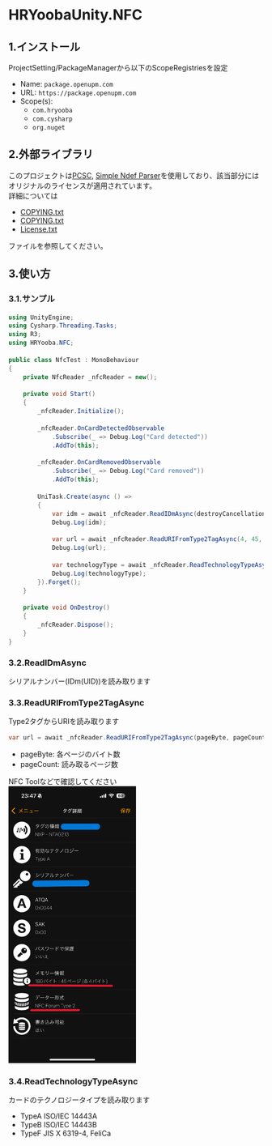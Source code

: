 # HRYoobaUnity.NFC
## 1.インストール
ProjectSetting/PackageManagerから以下のScopeRegistriesを設定
- Name: `package.openupm.com`
- URL: `https://package.openupm.com`
- Scope(s):
  - `com.hryooba`
  - `com.cysharp`
  - `org.nuget`

## 2.外部ライブラリ
このプロジェクトは[PCSC](https://github.com/danm-de/pcsc-sharp), [Simple Ndef Parser](https://office-fun.com/https-office-fun-com-techmemo-csharp-nfcreading-practice06-ndefclasslib/)を使用しており、該当部分にはオリジナルのライセンスが適用されています。  
詳細については
- [COPYING.txt](https://github.com/HRYooba/HRYoobaUnity.NFC/blob/main/Runtime/Plugins/PCSC.7.0.0/COPYING.txt)
- [COPYING.txt](https://github.com/HRYooba/HRYoobaUnity.NFC/blob/main/Runtime/Plugins/PCSC.Iso7816.7.0.0/COPYING.txt)
- [License.txt](https://github.com/HRYooba/HRYoobaUnity.NFC/blob/main/Runtime/NdefParser/License.txt)  

ファイルを参照してください。

## 3.使い方
### 3.1.サンプル
```csharp
using UnityEngine;
using Cysharp.Threading.Tasks;
using R3;
using HRYooba.NFC;

public class NfcTest : MonoBehaviour
{
    private NfcReader _nfcReader = new();

    private void Start()
    {
        _nfcReader.Initialize();

        _nfcReader.OnCardDetectedObservable
            .Subscribe(_ => Debug.Log("Card detected"))
            .AddTo(this);

        _nfcReader.OnCardRemovedObservable
            .Subscribe(_ => Debug.Log("Card removed"))
            .AddTo(this);

        UniTask.Create(async () =>
        {
            var idm = await _nfcReader.ReadIDmAsync(destroyCancellationToken);
            Debug.Log(idm);

            var url = await _nfcReader.ReadURIFromType2TagAsync(4, 45, destroyCancellationToken);
            Debug.Log(url);

            var technologyType = await _nfcReader.ReadTechnologyTypeAsync(destroyCancellationToken);
            Debug.Log(technologyType);
        }).Forget();
    }

    private void OnDestroy()
    {
        _nfcReader.Dispose();
    }
}
```
### 3.2.ReadIDmAsync
シリアルナンバー(IDm(UID))を読み取ります

### 3.3.ReadURIFromType2TagAsync
Type2タグからURIを読み取ります
```csharp
var url = await _nfcReader.ReadURIFromType2TagAsync(pageByte, pageCount, ct);
```

- pageByte: 各ページのバイト数
- pageCount: 読み取るページ数

NFC Toolなどで確認してください  
<img src="Docs/nfc_tool.png" width="50%">

### 3.4.ReadTechnologyTypeAsync
カードのテクノロジータイプを読み取ります
- TypeA ISO/IEC 14443A
- TypeB ISO/IEC 14443B
- TypeF JIS X 6319-4, FeliCa

